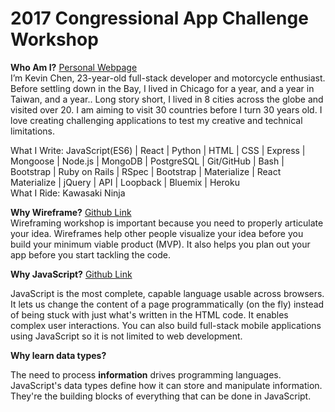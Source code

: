 # 2017 Congressional App Challenge Workshop

**Who Am I?**  [Personal Webpage](https://compilekev.in) </br>
I’m Kevin Chen, 23-year-old full-stack developer and motorcycle enthusiast. Before settling down in the Bay, I lived in Chicago for a year, and a year in Taiwan, and a year.. Long story short, I lived in 8 cities across the globe and visited over 20. I am aiming to visit 30 countries before I turn 30 years old. I love creating challenging applications to test my creative and technical limitations.

What I Write: JavaScript(ES6) | React | Python | HTML | CSS | Express | Mongoose | Node.js | MongoDB | PostgreSQL | Git/GitHub | Bash | Bootstrap | Ruby on Rails | RSpec | Bootstrap | Materialize | React Materialize | jQuery | API | Loopback | Bluemix | Heroku </br>
What I Ride: Kawasaki Ninja


**Why Wireframe?** [Github Link](Wireframe.md) </br>
Wireframing workshop is important because you need to properly articulate your idea. Wireframes help other people visualize your idea before you build your minimum viable product (MVP). It also helps you plan out your app before you start tackling the code. 

**Why JavaScript?**  [Github Link](JS.md) </br>

JavaScript is the most complete, capable language usable across browsers. It lets us change the content of a page programmatically (on the fly) instead of being stuck with just what's written in the HTML code.  It enables complex user interactions. You can also build full-stack mobile applications using JavaScript so it is not limited to web development.


**Why learn data types?**

The need to process **information** drives programming languages.  JavaScript's data types define how it can store and manipulate information. They're the building blocks of everything that can be done in JavaScript.
